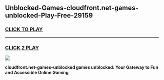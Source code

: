 
## Unblocked-Games-cloudfront.net-games-unblocked-Play-Free-29159
<h3>
<a href="https://premium76.site?title=cloudfront.net-games-unblocked&ref=10A">CLICK TO PLAY</a></h3>
<hr>

<h3>
<a href="https://premium76.site?title=cloudfront.net-games-unblocked&ref=10A">CLICK 2 PLAY</a>
  
</h3>

<a href="https://premium76.site?title=cloudfront.net-games-unblocked&ref=10A"><img src="https://clearcache.store/games.png"></a>


**cloudfront.net-games-unblocked games unblocked: Your Gateway to Fun and Accessible Online Gaming**
